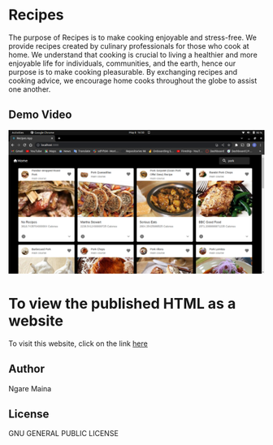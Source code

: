 # Recipes #
The purpose of Recipes is to make cooking enjoyable and stress-free. We provide recipes created by culinary professionals for those who cook at home. We understand that cooking is crucial to living a healthier and more enjoyable life for individuals, communities, and the earth, hence our purpose is to make cooking pleasurable. By exchanging recipes and cooking advice, we encourage home cooks throughout the globe to assist one another.

## Demo Video ##
[![Watch the video](./media/homepage.png)](./media/video.webm)

# To view the published HTML as a website #
To visit this website, click on the link [here](https://mapishi.netlify.app/)

## Author ##
Ngare Maina 

## License ##
GNU GENERAL PUBLIC LICENSE